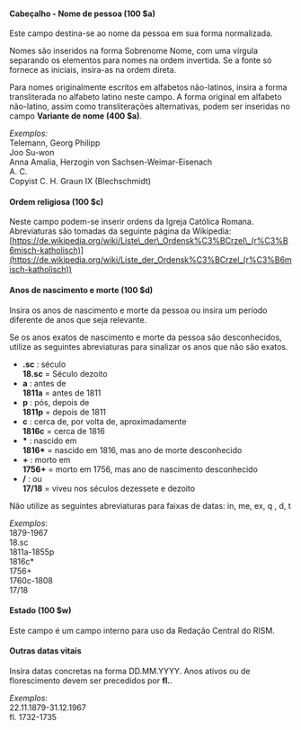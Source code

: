#### Cabeçalho - Nome de pessoa (100 $a)

Este campo destina-se ao nome da pessoa em sua forma normalizada.

Nomes são inseridos na forma Sobrenome Nome, com uma vírgula separando os elementos para nomes na ordem invertida. Se a fonte só fornece as iniciais, insira-as na ordem direta.

Para nomes originalmente escritos em alfabetos não-latinos, insira a forma transliterada no alfabeto latino neste campo. A forma original em alfabeto não-latino, assim como transliterações alternativas, podem ser inseridas no campo **Variante de nome (400 $a)**.  
  
_Exemplos:_  
Telemann, Georg Philipp  
Joo Su-won  
Anna Amalia, Herzogin von Sachsen-Weimar-Eisenach  
A. C.   
Copyist C. H. Graun IX (Blechschmidt)

#### Ordem religiosa  (100 $c)

Neste campo podem-se inserir ordens da Igreja Católica Romana. Abreviaturas são tomadas da seguinte página da Wikipedia:  
[https://de.wikipedia.org/wiki/Liste\_der\_Ordensk%C3%BCrzel\_(r%C3%B6misch-katholisch)](https://de.wikipedia.org/wiki/Liste_der_Ordensk%C3%BCrzel_(r%C3%B6misch-katholisch))

 

#### Anos de nascimento e morte (100 $d)

Insira os anos de nascimento e morte da pessoa ou insira um período diferente de anos que seja relevante.

Se os anos exatos de nascimento e morte da pessoa são desconhecidos, utilize as seguintes abreviaturas para sinalizar os anos que não são exatos.

- **.sc** : século  
**18.sc** = Século dezoito
- **a** : antes de  
**1811a** = antes de 1811
- **p** : pós, depois de  
**1811p** = depois de 1811
- **c** : cerca de, por volta de, aproximadamente  
**1816c** = cerca de 1816
- **\*** : nascido em  
**1816\*** = nascido em 1816, mas ano de morte desconhecido
- **+** : morto em  
**1756+** = morto em 1756, mas ano de nascimento desconhecido
- **/** : ou  
**17/18** = viveu nos séculos dezessete e dezoito

Não utilize as seguintes abreviaturas para faixas de datas: in, me, ex, q , d, t

_Exemplos_:  
1879-1967  
18.sc  
1811a-1855p  
1816c\*  
1756+  
1760c-1808  
17/18

#### Estado (100 $w)

Este campo é um campo interno para uso da Redação Central do RISM.

#### Outras datas vitais

Insira datas concretas na forma DD.MM.YYYY.  Anos ativos ou de florescimento devem ser precedidos por **fl.**.  
  
_Exemplos_:   
22.11.1879-31.12.1967  
fl. 1732-1735